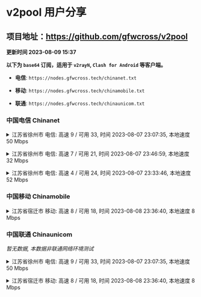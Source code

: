 # v2pool 用户分享
## 项目地址：<https://github.com/gfwcross/v2pool>
**更新时间 2023-08-09 15:37**


**以下为 `base64` 订阅，适用于 `v2rayN`, `Clash for Android` 等客户端。**

- **电信**: `https://nodes.gfwcross.tech/chinanet.txt`

- **移动**: `https://nodes.gfwcross.tech/chinamobile.txt`

- **联通**: `https://nodes.gfwcross.tech/chinaunicom.txt`


### 中国电信 Chinanet
<details><summary>江苏省徐州市 电信: 高速 9 / 可用 33, 时间 2023-08-07 23:07:35, 本地速度 50 Mbps</summary><p>可用节点订阅：https://transfer.sh/O942rXoCjN/running.txt<br>高速节点订阅：https://transfer.sh/TgoiHk9FQW/good.txt<br>低延迟节点订阅：https://transfer.sh/f9KsflASn0/low_delay.txt</p></details>
<p></p><details><summary>江苏省徐州市 电信: 高速 7 / 可用 21, 时间 2023-08-07 23:46:59, 本地速度 32 Mbps</summary><p>可用节点订阅：https://transfer.sh/insHskC0rk/running.txt<br>高速节点订阅：https://transfer.sh/9AmF1gNv0J/good.txt<br>低延迟节点订阅：https://transfer.sh/z9PdR5EMUK/low_delay.txt</p></details>
<p></p><details><summary>江苏省徐州市 电信: 高速 4 / 可用 24, 时间 2023-08-07 23:33:46, 本地速度 52 Mbps</summary><p>可用节点订阅：https://transfer.sh/WjOl8DziT2/running.txt<br>高速节点订阅：https://transfer.sh/XmW4xqKGcT/good.txt<br>低延迟节点订阅：https://transfer.sh/s01a77xiwY/low_delay.txt</p></details>
<p></p>

### 中国移动 Chinamobile
<details><summary>江苏省宿迁市 移动: 高速 8 / 可用 18, 时间 2023-08-08 23:36:40, 本地速度 8 Mbps</summary><p>可用节点订阅：https://transfer.sh/t6dFug9Wr6/running.txt<br>高速节点订阅：https://transfer.sh/HgweAI1Hjx/good.txt<br>低延迟节点订阅：https://transfer.sh/dffP8Fx6JW/low_delay.txt</p></details>
<p></p>

### 中国联通 Chinaunicom
<i>暂无数据, 本数据非联通网络环境测试</i>
<details><summary>江苏省徐州市 电信: 高速 9 / 可用 33, 时间 2023-08-07 23:07:35, 本地速度 50 Mbps</summary><p>可用节点订阅：https://transfer.sh/O942rXoCjN/running.txt<br>高速节点订阅：https://transfer.sh/TgoiHk9FQW/good.txt<br>低延迟节点订阅：https://transfer.sh/f9KsflASn0/low_delay.txt</p></details>
<p></p><details><summary>江苏省宿迁市 移动: 高速 8 / 可用 18, 时间 2023-08-08 23:36:40, 本地速度 8 Mbps</summary><p>可用节点订阅：https://transfer.sh/t6dFug9Wr6/running.txt<br>高速节点订阅：https://transfer.sh/HgweAI1Hjx/good.txt<br>低延迟节点订阅：https://transfer.sh/dffP8Fx6JW/low_delay.txt</p></details>
<p></p>
